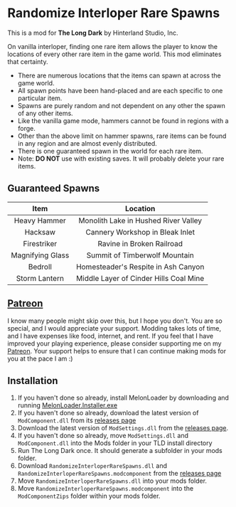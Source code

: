 ﻿# Randomize Interloper Rare Spawns

This is a mod for **The Long Dark** by Hinterland Studio, Inc.

On vanilla interloper, finding one rare item allows the player to know the locations of every other rare item in the game world. This mod eliminates that certainty.

* There are numerous locations that the items can spawn at across the game world.
* All spawn points have been hand-placed and are each specific to one particular item.
* Spawns are purely random and not dependent on any other the spawn of any other items.
* Like the vanilla game mode, hammers cannot be found in regions with a forge.
* Other than the above limit on hammer spawns, rare items can be found in any region and are almost evenly distributed.
* There is one guaranteed spawn in the world for each rare item.
* Note: **DO NOT** use with existing saves. It will probably delete your rare items.

## Guaranteed Spawns

| Item | Location |
| :---: | :-----: |
| Heavy Hammer | Monolith Lake in Hushed River Valley |
| Hacksaw | Cannery Workshop in Bleak Inlet |
| Firestriker | Ravine in Broken Railroad |
| Magnifying Glass | Summit of Timberwolf Mountain |
| Bedroll | Homesteader's Respite in Ash Canyon |
| Storm Lantern | Middle Layer of Cinder Hills Coal Mine |

## [Patreon](https://www.patreon.com/ds5678)

I know many people might skip over this, but I hope you don't. You are so special, and I would appreciate your support. Modding takes lots of time, and I have expenses like food, internet, and rent. If you feel that I have improved your playing experience, please consider supporting me on my [Patreon](https://www.patreon.com/ds5678). Your support helps to ensure that I can continue making mods for you at the pace I am :)

## Installation

1. If you haven't done so already, install MelonLoader by downloading and running [MelonLoader.Installer.exe](https://github.com/HerpDerpinstine/MelonLoader/releases/latest/download/MelonLoader.Installer.exe)
2. If you haven't done so already, download the latest version of `ModComponent.dll` from its [releases page](https://github.com/ds5678/ModComponent/releases)
3. Download the latest version of `ModSettings.dll` from the [releases page](https://github.com/zeobviouslyfakeacc/ModSettings/releases).
4. If you haven't done so already, move `ModSettings.dll` and `ModComponent.dll` into the Mods folder in your TLD install directory
5. Run The Long Dark once. It should generate a subfolder in your mods folder.
6. Download `RandomizeInterloperRareSpawns.dll` and `RandomizeInterloperRareSpawns.modcomponent` from the [releases page](https://github.com/ds5678/RandomizeInterloperRareSpawns/releases)
7. Move `RandomizeInterloperRareSpawns.dll` into your mods folder.
8. Move `RandomizeInterloperRareSpawns.modcomponent` into the `ModComponentZips` folder within your mods folder.